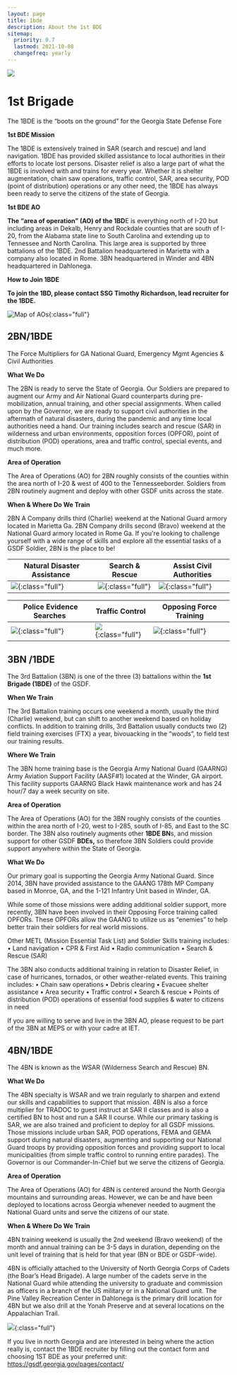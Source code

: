 ```yaml
---
layout: page
title: 1bde
description: About the 1st BDE
sitemap:
  priority: 0.7
  lastmod: 2021-10-08
  changefreq: yearly
---
```

![](/images/1bde-creat.png)

# 1st Brigade

The 1BDE is the “boots on the ground” for the Georgia State Defense Fore 

**1st BDE Mission**

The 1BDE is extensively trained in SAR (search and rescue) and land navigation.  1BDE has provided skilled assistance to local authorities in their efforts to locate lost persons. Disaster relief is also a large part of what the 1BDE is involved with and trains for every year. Whether it is shelter augmentation, chain saw operations, traffic control, SAR, area security, POD (point of distribution) operations or any other need, the 1BDE has always been ready to serve the citizens of the state of Georgia. 

**1st BDE AO**

**The “area of operation” (AO) of the 1BD**E is everything north of I-20 but including areas in Dekalb, Henry and Rockdale counties that are south of I-20, from the Alabama state line to South Carolina and extending up to Tennessee and North Carolina. This large area is supported by three battalions of the 1BDE. 2nd Battalion headquartered in Marietta with a company also located in Rome. 3BN headquartered in Winder and 4BN headquartered in Dahlonega. 

**How to Join 1BDE**

**To join the 1BD, please contact SSG Timothy Richardson, lead recruiter for the 1BDE.**

![Map of AOs](/images/picture1.png){:class="full"}

## 2BN/1BDE

The Force Multipliers for GA National Guard, Emergency Mgmt Agencies & Civil Authorities

**What We Do**

The 2BN is ready to serve the State of Georgia.  Our Soldiers are prepared to augment our Army and Air National Guard counterparts during pre-mobilization, annual training, and other special assignments.  When called upon by the Governor, we are ready to support civil authorities in the aftermath of natural disasters, during the pandemic and any time local authorities need a hand.  Our training includes search and rescue (SAR) in wilderness and urban environments, opposition forces (OPFOR), point of distribution (POD) operations, area and traffic control, special events, and much more.

**Area of Operation**

The Area of Operations (AO) for 2BN roughly consists of the counties within the area north of I-20 & west of 400 to the Tennesseeborder.  Soldiers from 2BN routinely augment and deploy with other GSDF units across the state.

**When & Where Do We Train**

2BN A Company drills third (Charlie) weekend at the National Guard armory located in Marietta Ga.  2BN Company drills second (Bravo) weekend at the National Guard armory located in Rome Ga.  If you're looking to challenge yourself with a wide range of skills and explore all the essential tasks of a GSDF Soldier, 2BN is the place to be!

| ﻿ Natural Disaster Assistance           | Search & Rescue                           | Assist Civil Authorities                 |
| --------------------------------------- | ----------------------------------------- | ---------------------------------------- |
| ![](/images/topleft.png){:class="full"} | ![](/images/topmiddle.png){:class="full"} | ![](/images/topright.png){:class="full"} |

| ﻿ Police Evidence Searches                 | Traffic Control                              | Opposing Force Training                     |
| ------------------------------------------ | -------------------------------------------- | ------------------------------------------- |
| ![](/images/bottomleft.png){:class="full"} | ![](/images/bottommiddle.png){:class="full"} | ![](/images/bottomright.png){:class="full"} |

## 3BN /1BDE

The 3rd Battalion (3BN) is one of the three (3) battalions within the **1st Brigade (1BDE)** of the GSDF.

**When We Train**

The 3rd Battalion training occurs one weekend a month, usually the third (Charlie) weekend, but can shift to another weekend based on holiday conflicts. In addition to training drills, 3rd Battalion usually conducts two (2) field training exercises (FTX) a year, bivouacking in the “woods”, to field test our training results.

**Where We Train**

The 3BN home training base is the Georgia Army National Guard (GAARNG) Army Aviation Support Facility (AASF#1) located at the Winder, GA airport. This facility supports GAARNG Black Hawk maintenance work and has 24 hour/7 day a week security on site.

**Area of Operation**

The Area of Operations (AO) for the 3BN roughly consists of the counties within the area north of I-20, west to I-285, south of I-85, and East to the SC border. The 3BN also routinely augments other **1BDE BN**s, and mission support for other GSDF **BDEs,** so therefore 3BN Soldiers could provide support anywhere within the State of Georgia.

**What We Do**

Our primary goal is supporting the Georgia Army National Guard. Since 2014, 3BN have provided assistance to the GAANG 178th MP Company based in Monroe, GA, and the 1-121 Infantry Unit based in Winder, GA. 

While some of those missions were adding additional soldier support, more recently, 3BN have been involved in their Opposing Force training called OPFORs. These OPFORs allow the GAANG to utilize us as “enemies” to help better train their soldiers for real world missions.

Other METL (Mission Essential Task List) and Soldier Skills training includes:
•	Land navigation
•	CPR & First Aid
•	Radio communication
•	Search & Rescue (SAR)

The 3BN also conducts additional training in relation to Disaster Relief, in case of hurricanes, tornados, or other weather-related events. This training includes:
•	Chain saw operations
•	Debris clearing
•	Evacuee shelter assistance
•	Area security
•	Traffic control
•	Search & rescue
•	Points of distribution (POD) operations of essential food supplies & water to citizens in need

If you are willing to serve and live in the 3BN AO, please request to be part of the 3BN at MEPS or with your cadre at IET.

## 4BN/1BDE

The 4BN is known as the WSAR (Wilderness Search and Rescue) BN.

**What We Do**

The 4BN specialty is WSAR and we train regularly to sharpen and extend our skills and capabilities to support that mission.  4BN is also a force multiplier for TRADOC to guest instruct at SAR II classes and is also a certified BN to host and run a SAR II course.  While our primary tasking is SAR, we are also trained and proficient to deploy for all GSDF missions.  Those missions include urban SAR, POD operations, FEMA and GEMA support during natural disasters, augmenting and supporting our National Guard troops by providing opposition forces and providing support to local municipalities (from simple traffic control to running entire parades).  The Governor is our Commander-In-Chief but we serve the citizens of Georgia.

**Area of Operation**

The Area of Operations (AO) for 4BN is centered around the North Georgia mountains and surrounding areas.  However, we can be and have been deployed to locations across Georgia whenever needed to augment the National Guard units and serve the citizens of our state.  

**When & Where Do We Train**

4BN training weekend is usually the 2nd weekend (Bravo weekend) of the month and annual training can be 3-5 days in duration, depending on the unit level of training that is held for that year (BN or BDE or GSDF-wide).

4BN is officially attached to the University of North Georgia Corps of Cadets (the Boar’s Head Brigade).  A large number of the cadets serve in the National Guard while attending the university to graduate and commission as officers in a branch of the US military or in a National Guard unit.  The Pine Valley Recreation Center in Dahlonega is the primary drill location for 4BN but we also drill at the Yonah Preserve and at several locations on the Appalachian Trail.

![](/images/41.png){:class="full"}

If you live in north Georgia and are interested in being where the action really is, contact the 1BDE recruiter by filling out the contact form and choosing 1ST BDE as your preferred unit: <https://gsdf.georgia.gov/pages/contact/>